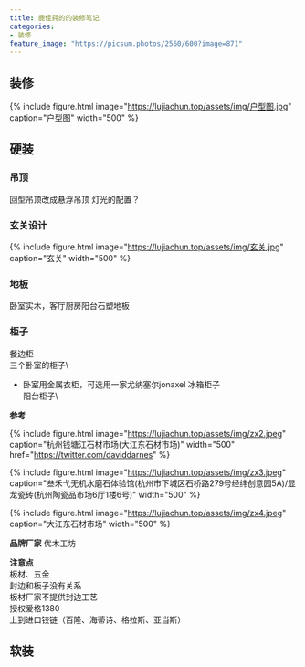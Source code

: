 ```yaml
---
title: 鹿佳莼的的装修笔记
categories:
- 装修
feature_image: "https://picsum.photos/2560/600?image=871"
---
```



## 装修

{% include figure.html image="https://lujiachun.top/assets/img/户型图.jpg" caption="户型图" width="500" %}

## 硬装
### 吊顶

回型吊顶改成悬浮吊顶
灯光的配置？

### 玄关设计

{% include figure.html image="https://lujiachun.top/assets/img/玄关.jpg" caption="玄关" width="500" %}

### 地板
卧室实木，客厅厨房阳台石塑地板

### 柜子
餐边柜\
三个卧室的柜子\
- 卧室用金属衣柜，可选用一家尤纳塞尔jonaxel
冰箱柜子\
阳台柜子\

<b>参考</b>

{% include figure.html image="https://lujiachun.top/assets/img/zx2.jpeg" caption="杭州钱塘江石材市场(大江东石材市场)" width="500" href="https://twitter.com/daviddarnes" %}

{% include figure.html image="https://lujiachun.top/assets/img/zx3.jpeg" caption="叁禾弋无机水磨石体验馆(杭州市下城区石桥路279号经纬创意园5A)/显龙瓷砖(杭州陶瓷品市场6厅1楼6号)" width="500" %}

{% include figure.html image="https://lujiachun.top/assets/img/zx4.jpeg" caption="大江东石材市场" width="500" %}

<strong>品牌厂家</strong>
优木工坊

<strong>注意点</strong>\
板材、五金\
封边和板子没有关系\
板材厂家不提供封边工艺\
授权爱格1380\
上到进口铰链（百隆、海蒂诗、格拉斯、亚当斯）


## 软装